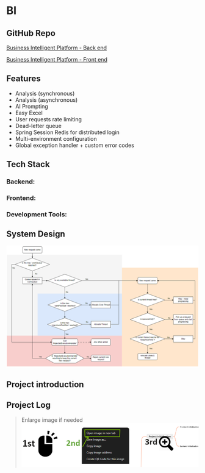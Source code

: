 # BI
## GitHub Repo
<i class="fa-brands fa-github"></i> [Business Intelligent Platform - Back end <i class="fa-solid fa-arrow-up-right-from-square"></i>](https://github.com/becoze/bi-back)

<i class="fa-brands fa-github"></i> [Business Intelligent Platform - Front end <i class="fa-solid fa-arrow-up-right-from-square"></i>](https://github.com/becoze/bi-front)

## Features 
- Analysis (synchronous)
- Analysis (asynchronous)
- AI Prompting
- Easy Excel
- User requests rate limiting
- Dead-letter queue
- Spring Session Redis for distributed login
- Multi-environment configuration
- Global exception handler + custom error codes

## Tech Stack
### Backend:

### Frontend:

### Development Tools:

## System Design

![ThreadPool Mechanism](image/ThreadPoolMechanism.png)

## Project introduction

## Project Log



> Enlarge image if needed
![Guide](image/guide.png)